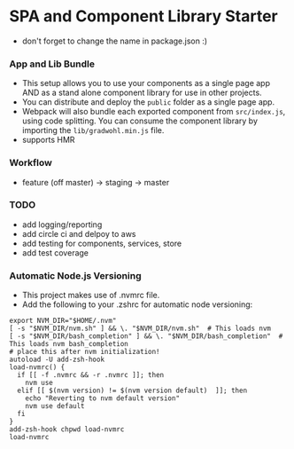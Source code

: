 # SPA and Component Library Starter
- don't forget to change the name in package.json :)

### App and Lib Bundle
- This setup allows you to use your components as a single page app AND as a stand alone component library for use in other projects.
- You can distribute and deploy the `public` folder as a single page app.
- Webpack will also bundle each exported component from `src/index.js`, using code splitting. You can consume the component library by importing the `lib/gradwohl.min.js` file.
- supports HMR

### Workflow
- feature (off master) -> staging -> master

### TODO
- add logging/reporting
- add circle ci and delpoy to aws
- add testing for components, services, store
- add test coverage

### Automatic Node.js Versioning
- This project makes use of .nvmrc file.
- Add the following to your .zshrc for automatic node versioning:
```
export NVM_DIR="$HOME/.nvm"
[ -s "$NVM_DIR/nvm.sh" ] && \. "$NVM_DIR/nvm.sh"  # This loads nvm
[ -s "$NVM_DIR/bash_completion" ] && \. "$NVM_DIR/bash_completion"  # This loads nvm bash_completion
# place this after nvm initialization!
autoload -U add-zsh-hook
load-nvmrc() {
  if [[ -f .nvmrc && -r .nvmrc ]]; then
    nvm use
  elif [[ $(nvm version) != $(nvm version default)  ]]; then
    echo "Reverting to nvm default version"
    nvm use default
  fi
}
add-zsh-hook chpwd load-nvmrc
load-nvmrc
```